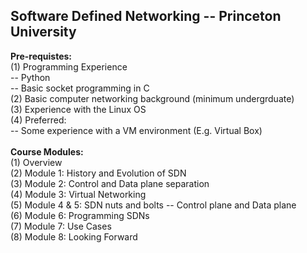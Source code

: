 ## Software Defined Networking -- Princeton University

<b>Pre-requistes:</b><br>
(1) Programming Experience <br>
-- Python <br>
-- Basic socket programming in C <br>
(2) Basic computer networking background (minimum undergrduate)<br>
(3) Experience with the Linux OS <br>
(4) Preferred: <br>
-- Some experience with a VM environment (E.g. Virtual Box) <br>
<br>
<b>Course Modules:</b><br>
(1) Overview <br>
(2) Module 1: History and Evolution of SDN <br>
(3) Module 2: Control and Data plane separation <br>
(4) Module 3: Virtual Networking <br>
(5) Module 4 & 5: SDN nuts and bolts -- Control plane and Data plane <br>
(6) Module 6: Programming SDNs <br>
(7) Module 7: Use Cases <br>
(8) Module 8: Looking Forward
